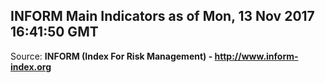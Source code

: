 ## INFORM Main Indicators as of Mon, 13 Nov 2017 16:41:50 GMT

Source: **INFORM (Index For Risk Management) - http://www.inform-index.org**
